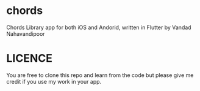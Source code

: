 # chords

Chords Library app for both iOS and Andorid, written in Flutter by Vandad Nahavandipoor

# LICENCE

You are free to clone this repo and learn from the code but please give me credit if you use my work in your app.